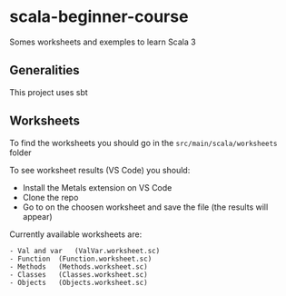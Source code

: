 # scala-beginner-course

Somes worksheets and exemples to learn Scala 3

## Generalities

This project uses sbt

## Worksheets

To find the worksheets you should go in the `src/main/scala/worksheets` folder

To see worksheet results (VS Code) you should:

- Install the Metals extension on VS Code
- Clone the repo
- Go to on the choosen worksheet and save the file (the results will appear)

Currently available worksheets are:

```
- Val and var 	(ValVar.worksheet.sc)
- Function 	(Function.worksheet.sc)
- Methods 	(Methods.worksheet.sc)
- Classes	(Classes.worksheet.sc)
- Objects	(Objects.worksheet.sc)
```

